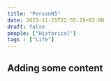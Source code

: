 ```yaml
---
title: "PersonN5"
date: 2023-11-21T22:55:29+03:00
draft: false
people: ["Historical"]
tags : ["Life"]
---
```


## Adding some content 